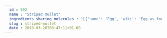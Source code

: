 ```yaml
---
  id : 592
  name : "Striped mullet"
  ingredients_sharing_molecules : "[{'name': 'Egg', 'wiki': 'Egg_as_food', 'id': 0, 'category': 'Animal Product', 'common_molecules': [1130, 644104]}, {'name': 'Bread', 'wiki': 'Bread', 'id': 2, 'category': 'Bakery', 'common_molecules': [1130, 644104]}, {'name': 'Rye Bread', 'wiki': 'Rye_bread', 'id': 3, 'category': 'Bakery', 'common_molecules': [1130, 644104]}, {'name': 'Wholewheat Bread', 'wiki': 'Whole_wheat_bread', 'id': 6, 'category': 'Bakery', 'common_molecules': [1130, 644104]}, {'name': 'Beer', 'wiki': 'Beer', 'id': 9, 'category': 'Beverage Alcoholic', 'common_molecules': [1130, 644104]}]"
  slug : striped-mullet
  date : 2019-03-26T08:47:11+01:00
---
```



